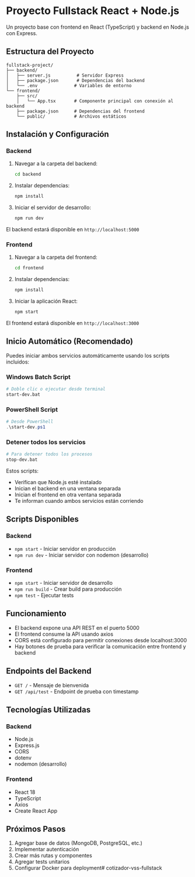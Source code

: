 # Proyecto Fullstack React + Node.js

Un proyecto base con frontend en React (TypeScript) y backend en Node.js con Express.

## Estructura del Proyecto

```
fullstack-project/
├── backend/
│   ├── server.js          # Servidor Express
│   ├── package.json       # Dependencias del backend
│   └── .env              # Variables de entorno
└── frontend/
    ├── src/
    │   └── App.tsx       # Componente principal con conexión al backend
    ├── package.json      # Dependencias del frontend
    └── public/           # Archivos estáticos
```

## Instalación y Configuración

### Backend

1. Navegar a la carpeta del backend:
   ```bash
   cd backend
   ```

2. Instalar dependencias:
   ```bash
   npm install
   ```

3. Iniciar el servidor de desarrollo:
   ```bash
   npm run dev
   ```

El backend estará disponible en `http://localhost:5000`

### Frontend

1. Navegar a la carpeta del frontend:
   ```bash
   cd frontend
   ```

2. Instalar dependencias:
   ```bash
   npm install
   ```

3. Iniciar la aplicación React:
   ```bash
   npm start
   ```

El frontend estará disponible en `http://localhost:3000`

## Inicio Automático (Recomendado)

Puedes iniciar ambos servicios automáticamente usando los scripts incluidos:

### Windows Batch Script
```bash
# Doble clic o ejecutar desde terminal
start-dev.bat
```

### PowerShell Script
```powershell
# Desde PowerShell
.\start-dev.ps1
```

### Detener todos los servicios
```bash
# Para detener todos los procesos
stop-dev.bat
```

Estos scripts:
- Verifican que Node.js esté instalado
- Inician el backend en una ventana separada
- Inician el frontend en otra ventana separada
- Te informan cuando ambos servicios están corriendo

## Scripts Disponibles

### Backend
- `npm start` - Iniciar servidor en producción
- `npm run dev` - Iniciar servidor con nodemon (desarrollo)

### Frontend
- `npm start` - Iniciar servidor de desarrollo
- `npm run build` - Crear build para producción
- `npm test` - Ejecutar tests

## Funcionamiento

- El backend expone una API REST en el puerto 5000
- El frontend consume la API usando axios
- CORS está configurado para permitir conexiones desde localhost:3000
- Hay botones de prueba para verificar la comunicación entre frontend y backend

## Endpoints del Backend

- `GET /` - Mensaje de bienvenida
- `GET /api/test` - Endpoint de prueba con timestamp

## Tecnologías Utilizadas

### Backend
- Node.js
- Express.js
- CORS
- dotenv
- nodemon (desarrollo)

### Frontend
- React 18
- TypeScript
- Axios
- Create React App

## Próximos Pasos

1. Agregar base de datos (MongoDB, PostgreSQL, etc.)
2. Implementar autenticación
3. Crear más rutas y componentes
4. Agregar tests unitarios
5. Configurar Docker para deployment#   c o t i z a d o r - v s s - f u l l s t a c k  
 